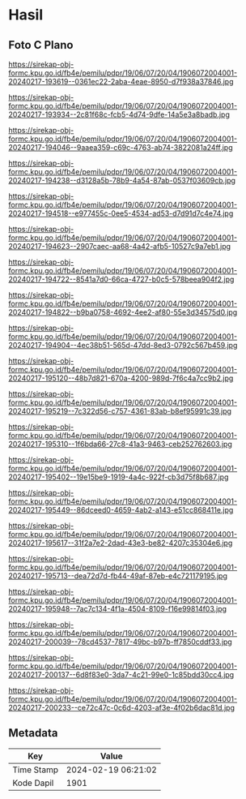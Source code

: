 # Hasil

## Foto C Plano

https://sirekap-obj-formc.kpu.go.id/fb4e/pemilu/pdpr/19/06/07/20/04/1906072004001-20240217-193619--0361ec22-2aba-4eae-8950-d7f938a37846.jpg

https://sirekap-obj-formc.kpu.go.id/fb4e/pemilu/pdpr/19/06/07/20/04/1906072004001-20240217-193934--2c81f68c-fcb5-4d74-9dfe-14a5e3a8badb.jpg

https://sirekap-obj-formc.kpu.go.id/fb4e/pemilu/pdpr/19/06/07/20/04/1906072004001-20240217-194046--9aaea359-c69c-4763-ab74-3822081a24ff.jpg

https://sirekap-obj-formc.kpu.go.id/fb4e/pemilu/pdpr/19/06/07/20/04/1906072004001-20240217-194238--d3128a5b-78b9-4a54-87ab-0537f03609cb.jpg

https://sirekap-obj-formc.kpu.go.id/fb4e/pemilu/pdpr/19/06/07/20/04/1906072004001-20240217-194518--e977455c-0ee5-4534-ad53-d7d91d7c4e74.jpg

https://sirekap-obj-formc.kpu.go.id/fb4e/pemilu/pdpr/19/06/07/20/04/1906072004001-20240217-194623--2907caec-aa68-4a42-afb5-10527c9a7eb1.jpg

https://sirekap-obj-formc.kpu.go.id/fb4e/pemilu/pdpr/19/06/07/20/04/1906072004001-20240217-194722--8541a7d0-66ca-4727-b0c5-578beea904f2.jpg

https://sirekap-obj-formc.kpu.go.id/fb4e/pemilu/pdpr/19/06/07/20/04/1906072004001-20240217-194822--b9ba0758-4692-4ee2-af80-55e3d34575d0.jpg

https://sirekap-obj-formc.kpu.go.id/fb4e/pemilu/pdpr/19/06/07/20/04/1906072004001-20240217-194904--4ec38b51-565d-47dd-8ed3-0792c567b459.jpg

https://sirekap-obj-formc.kpu.go.id/fb4e/pemilu/pdpr/19/06/07/20/04/1906072004001-20240217-195120--48b7d821-670a-4200-989d-7f6c4a7cc9b2.jpg

https://sirekap-obj-formc.kpu.go.id/fb4e/pemilu/pdpr/19/06/07/20/04/1906072004001-20240217-195219--7c322d56-c757-4361-83ab-b8ef95991c39.jpg

https://sirekap-obj-formc.kpu.go.id/fb4e/pemilu/pdpr/19/06/07/20/04/1906072004001-20240217-195310--1f6bda66-27c8-41a3-9463-ceb252762603.jpg

https://sirekap-obj-formc.kpu.go.id/fb4e/pemilu/pdpr/19/06/07/20/04/1906072004001-20240217-195402--19e15be9-1919-4a4c-922f-cb3d75f8b687.jpg

https://sirekap-obj-formc.kpu.go.id/fb4e/pemilu/pdpr/19/06/07/20/04/1906072004001-20240217-195449--86dceed0-4659-4ab2-a143-e51cc868411e.jpg

https://sirekap-obj-formc.kpu.go.id/fb4e/pemilu/pdpr/19/06/07/20/04/1906072004001-20240217-195617--31f2a7e2-2dad-43e3-be82-4207c35304e6.jpg

https://sirekap-obj-formc.kpu.go.id/fb4e/pemilu/pdpr/19/06/07/20/04/1906072004001-20240217-195713--dea72d7d-fb44-49af-87eb-e4c721179195.jpg

https://sirekap-obj-formc.kpu.go.id/fb4e/pemilu/pdpr/19/06/07/20/04/1906072004001-20240217-195948--7ac7c134-4f1a-4504-8109-f16e99814f03.jpg

https://sirekap-obj-formc.kpu.go.id/fb4e/pemilu/pdpr/19/06/07/20/04/1906072004001-20240217-200039--78cd4537-7817-49bc-b97b-ff7850cddf33.jpg

https://sirekap-obj-formc.kpu.go.id/fb4e/pemilu/pdpr/19/06/07/20/04/1906072004001-20240217-200137--6d8f83e0-3da7-4c21-99e0-1c85bdd30cc4.jpg

https://sirekap-obj-formc.kpu.go.id/fb4e/pemilu/pdpr/19/06/07/20/04/1906072004001-20240217-200233--ce72c47c-0c6d-4203-af3e-4f02b6dac81d.jpg


## Metadata

| Key        | Value               |
| ---------- | ------------------- |
| Time Stamp | 2024-02-19 06:21:02 |
| Kode Dapil | 1901                |




